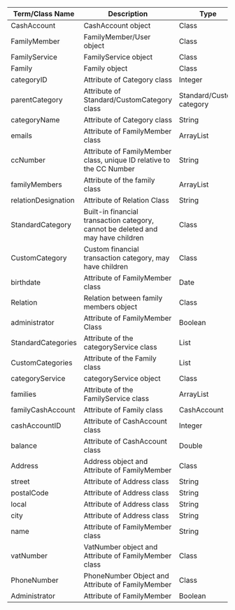 | Term/Class Name    | Description | Type
|------------|----------|---------|
| CashAccount| CashAccount object |Class|
| FamilyMember|FamilyMember/User object | Class |
| FamilyService| FamilyService object | Class|
| Family| Family object | Class|
| categoryID | Attribute of Category class | Integer|
| parentCategory| Attribute of Standard/CustomCategory class | Standard/Custom category|
| categoryName | Attribute of Category class | String|
| emails| Attribute of FamilyMember class |ArrayList|
| ccNumber| Attribute of FamilyMember class, unique ID relative to the CC Number  |String|
| familyMembers| Attribute of the family class  |ArrayList|
| relationDesignation| Attribute of Relation Class |String|
| StandardCategory| Built-in financial transaction category, cannot be deleted and may have children | Class|
| CustomCategory| Custom financial transaction category, may have children | Class|
| birthdate|Attribute of FamilyMember class  |Date|
| Relation  | Relation between family members object|Class|
| administrator | Attribute of FamilyMember Class |Boolean|
| StandardCategories | Attribute of the categoryService class |List|
| CustomCategories | Attribute of the Family class |List|
| categoryService | categoryService object | Class|
| families | Attribute of the FamilyService class |ArrayList|
| familyCashAccount | Attribute of Family class| CashAccount|
| cashAccountID| Attribute of CashAccount class | Integer|
| balance |Attribute of CashAccount class | Double|
| Address | Address object and Attribute of FamilyMember|Class|
| street|Attribute of Address class |String|
| postalCode|Attribute of Address class |String|
| local|Attribute of Address class |String|
| city|Attribute of Address class |String|
| name | Attribute of FamilyMember class |String|
| vatNumber | VatNumber object and Attribute of FamilyMember class |Class|
| PhoneNumber |PhoneNumber Object and Attribute of FamilyMember |Class|
| Administrator | Attribute of FamilyMember |Boolean|




